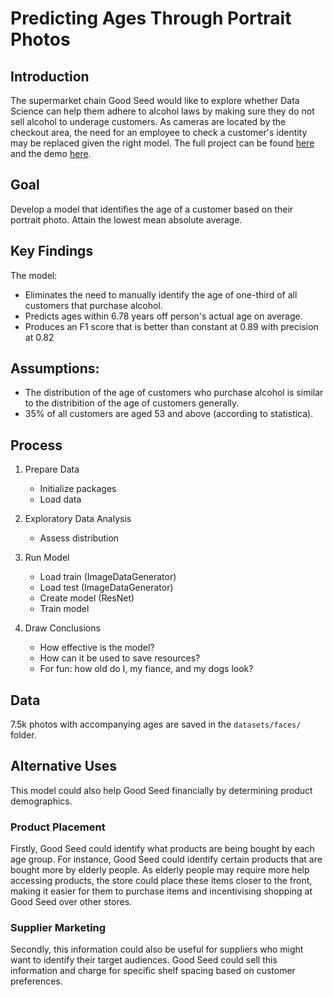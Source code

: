 # Predicting Ages Through Portrait Photos

## Introduction

The supermarket chain Good Seed would like to explore whether Data Science can help them adhere to alcohol laws by making sure they do not sell alcohol to underage customers. As cameras are located by the checkout area, the need for an employee to check a customer's identity may be replaced given the right model. The full project can be found [here](good-seed.ipynb) and the demo [here](https://www.loom.com/share/b8ee33e35b7b4631b91a3566a20c7e4c).

## Goal

Develop a model that identifies the age of a customer based on their portrait photo. Attain the lowest mean absolute average. 

## Key Findings

The model:

- Eliminates the need to manually identify the age of one-third of all customers that purchase alcohol.
- Predicts ages within 6.78 years off person's actual age on average.
- Produces an F1 score that is better than constant at 0.89 with precision at 0.82


## Assumptions: 
- The distribution of the age of customers who purchase alcohol is similar to the distribition of the age of customers generally.
- 35% of all customers are aged 53 and above (according to statistica).

## Process

1. Prepare Data
    - Initialize packages
    - Load data
    
2. Exploratory Data Analysis
    - Assess distribution

3. Run Model
    - Load train (ImageDataGenerator)
    - Load test (ImageDataGenerator)
    - Create model (ResNet)
    - Train model

4. Draw Conclusions
    - How effective is the model?
    - How can it be used to save resources?
    - For fun: how old do I, my fiance, and my dogs look? 


## Data

7.5k photos with accompanying ages are saved in the `datasets/faces/` folder.


## Alternative Uses

This model could also help Good Seed financially by determining product demographics.

### Product Placement

Firstly, Good Seed could identify what products are being bought by each age group. For instance, Good Seed could identify certain products that are bought more by elderly people. As elderly people may require more help accessing products, the store could place these items closer to the front, making it easier for them to purchase items and incentivising shopping at Good Seed over other stores. 

### Supplier Marketing
Secondly, this information could also be useful for suppliers who might want to identify their target audiences. Good Seed could sell this information and charge for specific shelf spacing based on customer preferences.